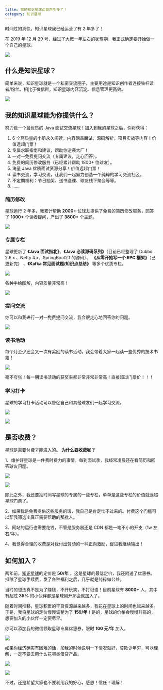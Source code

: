```yaml
---
title: 我的知识星球运营两年多了！
category: 知识星球
---
```


时间过的真快，知识星球我已经运营了有 2 年多了！

在 2019 年 12 月 29 号，经过了大概一年左右的犹豫期，我正式确定要开始做一个自己的星球。

![](https://guide-blog-images.oss-cn-shenzhen.aliyuncs.com/2021-1/%E7%9F%A5%E8%AF%86%E6%96%B0%E7%90%83%E4%B8%80%E5%91%A8%E5%B9%B4-0293.jpg)

## 什么是知识星球？

简单来说，知识星球就是一个私密交流圈子，主要用途是知识创作者连接铁杆读者/粉丝。相比于微信群，知识星球内容沉淀、信息管理更高效。

![](https://guide-blog-images.oss-cn-shenzhen.aliyuncs.com/xingqiu/image-20220211223754566.png)

## 我的知识星球能为你提供什么？

努力做一个最优质的 Java 面试交流星球！加入到我的星球之后，你将获得：

1. 6 个高质量的小册永久阅读，内容涵盖面试，源码解析，项目实战等内容！价值远超门票！
2. 专属求职指南和建议，帮助你逆袭大厂！
3. 一对一免费提问交流（专属建议，走心回答）。
4. 免费的简历修改服务（已经累计帮助 1800+ 位球友）。
5. 海量 Java 优质面试资源分享！价值远超门票！
6. 读书交流，学习交流，让我们一起努力创造一个纯粹的学习交流社区。
7. 不定期福利：节日抽奖、送书送课、球友线下聚会等等。
7. ......

### 简历修改

星球运行 2 年多，我累计帮助 **2000+** 位球友提供了免费的简历修改服务，回答了 **1000+** 个读者提问，产出了 **3800+** 个主题。

![](https://guide-blog-images.oss-cn-shenzhen.aliyuncs.com/2021-1/image-20210102184923199.png)

### 专属专栏

星球更新了 **《Java 面试指北》**、**《Java 必读源码系列》**（目前已经整理了 Dubbo 2.6.x 、Netty 4.x、SpringBoot2.1 的源码）、 **《从零开始写一个 RPC 框架》**（已更新完） 、**《Kafka 常见面试题/知识点总结》** 等多个优质专栏。

![](https://guide-blog-images.oss-cn-shenzhen.aliyuncs.com/xingqiu/image-20220211231206733.png)

各种手绘图解，内容质量非常高！

![](https://guide-blog-images.oss-cn-shenzhen.aliyuncs.com/xingqiu/image-20220211233356435.png)

### 提问交流

你可以和我进行一对一免费提问交流，我会很走心地回答你的问题。

![](https://guide-blog-images.oss-cn-shenzhen.aliyuncs.com/xingqiu/image-20220211223559179.png)

### 读书活动

每个月至少还会又一次有奖励的读书活动，我会带着大家一起读一些优秀的技术书籍！

![](https://guide-blog-images.oss-cn-shenzhen.aliyuncs.com/xingqiu/image-20220211233642079.png)

毫不夸张！每一期读书活动的获奖率都非常非常非常高！直接超过门票价！！！

### 学习打卡

星球的学习打卡活动可以督促自己和其他球友们一起学习交流。

![](https://guide-blog-images.oss-cn-shenzhen.aliyuncs.com/github/javaguide/image-20220308143815840.png)

![](https://guide-blog-images.oss-cn-shenzhen.aliyuncs.com/github/javaguide/image-20220308144022039.png)

## 是否收费？

星球是需要付费才能进入的。 **为什么要收费呢？**

1、维护好星球是一件费时费力的事情，每到面试季，我经常凌晨还在看简历和回答球友问题。

![](https://guide-blog-images.oss-cn-shenzhen.aliyuncs.com/xingqiu/image-20220304123156348.png)

![](https://guide-blog-images.oss-cn-shenzhen.aliyuncs.com/xingqiu/IMG_2975_%E5%89%AF%E6%9C%AC.png)

除此之外，我还要抽时间写星球的专属的一些专栏，单单是这些专栏的价值就远超星球门票了。

2、如果我是免费提供这些服务的话，我自己是肯定忙不过来的。付费这个门槛可以帮我筛选出真正需要帮助的那批人。

3、网站的运行也需要花钱，不管是服务器还是 CDN 都是一笔不小的开支（1w 左右/年）。

4、我觉得合理的收费是对我付出劳动的一种正向激励，促进我继续输出！

## 如何加入？

两年前，[知识星球](../about-the-author/zhishixingqiu-two-years.md)的定价是 **50/年** ，这是星球的最低定价，我还附送了优惠券。扣除了星球手续费，发了各种福利之后，几乎就是纯粹做公益。

当时的想法真不是为了赚钱，不开玩笑，不打诳语！目前星球有 **8000+** 人，其中有超过 **35%** 的小伙伴都是星球刚开那会就加入了。

随着时间推移，星球积累的干货资源越来越多，我花在星球上的时间也越来越多。于是，我将星球的定价慢慢调整为了 **159/年**！是的，星球的价格会慢慢升高的，想要加入的小伙伴一定要尽早。

你可以添加我的微信领取星球专属优惠券，限时 **100 元/年** 加入。

![](https://guide-blog-images.oss-cn-shenzhen.aliyuncs.com/github/javaguide/IMG_3007.jpg)

如果你经济确实有困难的话，加我的时候说明一下情况就好，莫欺少年穷，可以理解，一定不要去用什么花呗类借贷产品。

![](https://guide-blog-images.oss-cn-shenzhen.aliyuncs.com/xingqiu/image-20220304125325364.png)

![](https://guide-blog-images.oss-cn-shenzhen.aliyuncs.com/xingqiu/image-20220304125403995.png)

不过，还是希望大家也不要利用我的好心，感恩！信任！理解！

